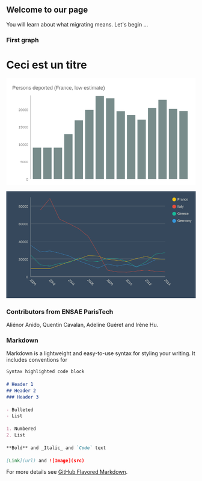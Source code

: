 ## Welcome to our page

You will learn about what migrating means. Let's begin ...

### First graph ###
<h1> Ceci est un titre </h1>
<p align="center">
  <img src="Persons deported (France, low estimate).png" width="550"/>
</p>

<p align="center">
  <img src="Deportation (chosen countries).png" width="550"/>
</p>


### Contributors from ENSAE ParisTech

Aliénor Anido, Quentin Cavalan, Adeline Guéret and Irène Hu. 

### Markdown

Markdown is a lightweight and easy-to-use syntax for styling your writing. It includes conventions for

```markdown
Syntax highlighted code block

# Header 1
## Header 2
### Header 3

- Bulleted
- List

1. Numbered
2. List

**Bold** and _Italic_ and `Code` text

[Link](url) and ![Image](src)
```

For more details see [GitHub Flavored Markdown](https://guides.github.com/features/mastering-markdown/).
